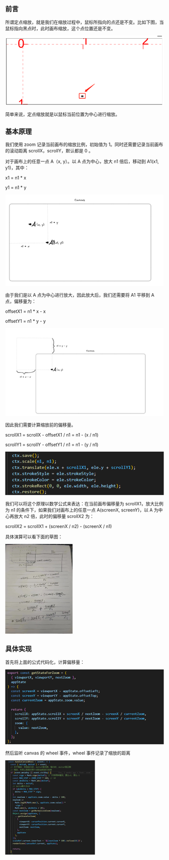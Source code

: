 ## 前言

所谓定点缩放，就是我们在缩放过程中，鼠标所指向的点还是不变。比如下图，当鼠标指向黑点时，此时画布缩放，这个点位置还是不变。

![image](../../excalidraw-app/scale_01.png)

简单来说，定点缩放就是以鼠标当前位置为中心进行缩放。

## 基本原理

我们使用 zoom 记录当前画布的缩放比例，初始值为 1。同时还需要记录当前画布的滚动距离 scrollX，scrollY，默认都是 0 。

对于画布上的任意一点 A（x, y）。以 A 点为中心，放大 n1 倍后，移动到 A1(x1, y1)，其中：

x1 = n1 \* x

y1 = n1 \* y

![image](../../excalidraw-app/scale_02.png)

由于我们是以 A 点为中心进行放大，因此放大后，我们还需要将 A1 平移到 A 点，偏移量为：

offsetX1 = n1 \* x - x

offsetY1 = n1 \* y - y

![image](../../excalidraw-app/scale_03.png)

因此我们需要计算缩放前的偏移量。

scrollX1 = scrollX - offsetX1 / n1 = n1 - (x / n1)

scrollY1 = scrollY - offsetY1 / n1 = n1 - (y / n1)

![image](../../excalidraw-app/scale_04.png)

我们可以将这个原理以数学公式来表达：在当前画布偏移量为 scrollX1，放大比例为 n1 的条件下，如果我们对画布上的任意一点 A(screenX, screenY)，以 A 为中心再放大 n2 倍，此时的偏移量 scrollX2 为：

scrollX2 = scrollX1 + (screenX / n2) - (screenX / n1)

具体演算可以看下面的草图：

![image](../../excalidraw-app/scale_05.png)

## 具体实现

首先将上面的公式代码化，计算偏移量：

![image](../../excalidraw-app/scale_06.png)

然后监听 canvas 的 wheel 事件，wheel 事件记录了缩放的距离

![image](../../excalidraw-app/scale_07.png)
